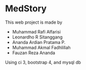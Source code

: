 # MedStory

This web project is made by

- Muhammad Rafi Alfarisi
- Leonardho R Sitanggang
- Ananda Ardian Pratama P.
- Muhammad Akmal Fadhlillah
- Fauzan Reza Ananda

Using ci 3, bootstrap 4, and mysql db
